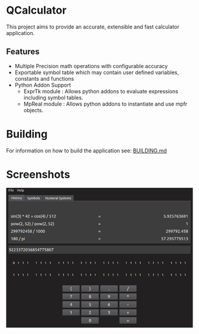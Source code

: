 # QCalculator
This project aims to provide an accurate, extensible and fast calculator application.

## Features
- Multiple Precision math operations with configurable accuracy
- Exportable symbol table which may contain user defined variables, constants and functions
- Python Addon Support
  - ExprTk module : Allows python addons to evaluate expressions including symbol tables.
  - MpReal module : Allows python addons to instantiate and use mpfr objects.

# Building
For information on how to build the application see: [BUILDING.md](BUILDING.md)

# Screenshots
![img](.docs/screenshot.png)